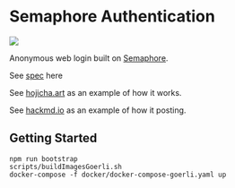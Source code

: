 # Semaphore Authentication

![](packages/frontend/img/og_hojicha.png)

Anonymous web login built on [Semaphore](https://github.com/kobigurk/semaphore#semaphore).

See [spec](https://hackmd.io/HefATMWnRN6qrngW7iZ1Eg) here

See [hojicha.art](https://hojicha.art) as an example of how it works.

See [hackmd.io](https://hackmd.io/@9IcKGEd_QdOkn_Eh8WiTuA/ByaJTKLfK) as an example of how it posting.

## Getting Started

```
npm run bootstrap
scripts/buildImagesGoerli.sh
docker-compose -f docker/docker-compose-goerli.yaml up
```
